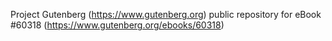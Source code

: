 Project Gutenberg (https://www.gutenberg.org) public repository for eBook #60318 (https://www.gutenberg.org/ebooks/60318)
